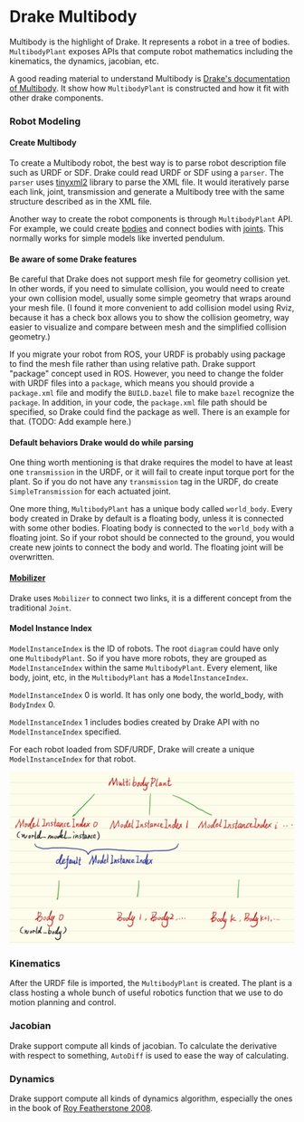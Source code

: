 # Drake Multibody

Multibody is the highlight of Drake. It represents a robot in a tree of bodies. `MultibodyPlant` exposes APIs that compute robot mathematics including the kinematics, the dynamics, jacobian, etc. 

A good reading material to understand Multibody is [Drake's documentation of Multibody](https://drake.mit.edu/doxygen_cxx/classdrake_1_1multibody_1_1_multibody_plant.html#details). It show how `MultibodyPlant` is constructed and how it fit with other drake components.

### Robot Modeling

#### Create Multibody

To create a Multibody robot, the best way is to parse robot description file such as URDF or SDF. Drake could read URDF or SDF using a `parser`. The `parser` uses [tinyxml2](https://github.com/leethomason/tinyxml2) library to parse the XML file. It would iteratively parse each link, joint, transmission and generate a Multibody tree with the same structure described as in the XML file.

Another way to create the robot components is through `MultibodyPlant` API. For example, we could create [bodies](https://drake.mit.edu/doxygen_cxx/classdrake_1_1multibody_1_1_body.html) and connect bodies with [joints](https://drake.mit.edu/doxygen_cxx/classdrake_1_1multibody_1_1_joint.html). This normally works for simple models like inverted pendulum.

#### Be aware of some Drake features

Be careful that Drake does not support mesh file for geometry collision yet. In other words, if you need to simulate collision, you would need to create your own collision model, usually some simple geometry that wraps around your mesh file. \(I found it more convenient to add collision model using Rviz, because it has a check box allows you to show the collision geometry, way easier to visualize and compare between mesh and the simplified collision geometry.\)

If you migrate your robot from ROS, your URDF is probably using package to find the mesh file rather than using relative path. Drake support "package" concept used in ROS. However, you need to change the folder with URDF files into a `package`, which means you should provide a `package.xml` file and modify the `BUILD.bazel` file to make `bazel` recognize the `package`. In addition, in your code, the `package.xml` file path should be specified, so Drake could find the package as well. There is an example for that. \(TODO: Add example here.\)

#### Default behaviors Drake would do while parsing

One thing worth mentioning is that drake requires the model to have at least one `transmission` in the URDF, or it will fail to create input torque port for the plant. So if you do not have any `transmission` tag in the URDF, do create `SimpleTransmission` for each actuated joint.

One more thing, `MultibodyPlant` has a unique body called `world_body`. Every body created in Drake by default is a floating body, unless it is connected with some other bodies. Floating body is connected to the `world_body` with a floating joint. So if your robot should be connected to the ground, you would create new joints to connect the body and world. The floating joint will be overwritten.

#### [Mobilizer](https://drake.mit.edu/doxygen_cxx/classdrake_1_1multibody_1_1internal_1_1_mobilizer.html)

Drake uses `Mobilizer` to connect two links, it is a different concept from the traditional `Joint`.

#### Model Instance Index

`ModelInstanceIndex` is the ID of robots. The root `diagram` could have only one `MultibodyPlant`. So if you have more robots, they are grouped as `ModelInstanceIndex` within the same `MultibodyPlant`. Every element, like body, joint, etc, in the `MultibodyPlant` has a `ModelInstanceIndex`.

`ModelInstanceIndex` 0 is world. It has only one body, the world\_body, with `BodyIndex` 0.

`ModelInstanceIndex` 1 includes bodies created by Drake API with no `ModelInstanceIndex` specified.

For each robot loaded from SDF/URDF, Drake will create a unique `ModelInstanceIndex` for that robot.

![](../.gitbook/assets/image-from-ios-1.jpg)

### Kinematics

After the URDF file is imported, the `MultibodyPlant` is created. The plant is a class hosting a whole bunch of useful robotics function that we use to do motion planning and control.

### Jacobian

Drake support compute all kinds of jacobian. To calculate the derivative with respect to something, `AutoDiff` is used to ease the way of calculating.

### Dynamics

Drake support compute all kinds of dynamics algorithm, especially the ones in the book of [Roy Featherstone 2008](https://link.springer.com/book/10.1007/978-1-4899-7560-7).  


